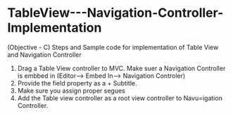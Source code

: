 TableView---Navigation-Controller-Implementation
================================================

(Objective - C) Steps and Sample code for implementation of Table View and Navigation Controller

1. Drag a Table View controller to MVC. Make suer a Navigation Controller is embbed in (Editor--> Embed In--> Navigation Controler)
2. Provide the field property as a + Subtitle.
3. Make sure you assign proper segues
4. Add the Table view controller as a root view controller to Navu=igation Controller.
